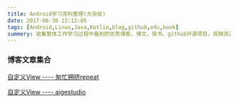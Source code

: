 ```yaml
---
title: Android学习资料整理(大杂烩)
date: 2017-06-30 22:12:05
tags: [Android,Linux,Java,Kotlin,blog,github,edu,book]
summery: 收集整体工作学习过程中看到的优秀博客，博文，简书，github开源项目，视频资源，公众号，IT教育网站等
---
```


### 博客文章集合

[自定义View ---- 匆忙拥挤repeat]

[自定义View ---- aigestudio]








[自定义View ---- 匆忙拥挤repeat]:https://blog.csdn.net/column/details/13796.html
[自定义View ---- aigestudio]:https://blog.csdn.net/aigestudio